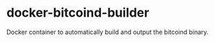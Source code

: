 docker-bitcoind-builder
=======================

Docker container to automatically build and output the bitcoind binary.
